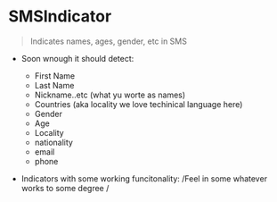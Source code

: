 # SMSIndicator

> Indicates names, ages, gender, etc in SMS

* Soon wnough it should detect:
    + First Name
    + Last Name
    + Nickname..etc (what yu worte as names)
    + Countries (aka locality we love techinical language here)
    + Gender
    + Age
    + Locality
    + nationality
    + email
    + phone

* Indicators with some working funcitonality:
	/Feel in some whatever works to some degree /

